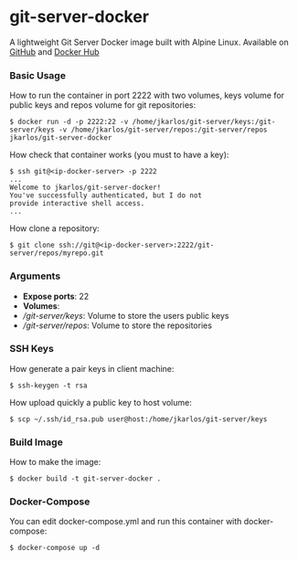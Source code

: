 # git-server-docker
A lightweight Git Server Docker image built with Alpine Linux. Available on [GitHub](https://github.com/jkarlosb/git-server-docker) and [Docker Hub](https://hub.docker.com/r/jkarlos/git-server-docker/)

### Basic Usage

How to run the container in port 2222 with two volumes, keys volume for public keys and repos volume for git repositories:

	$ docker run -d -p 2222:22 -v /home/jkarlos/git-server/keys:/git-server/keys -v /home/jkarlos/git-server/repos:/git-server/repos jkarlos/git-server-docker

How check that container works (you must to have a key):

	$ ssh git@<ip-docker-server> -p 2222
	...
	Welcome to jkarlos/git-server-docker!
	You've successfully authenticated, but I do not
	provide interactive shell access.
	...

How clone a repository:

	$ git clone ssh://git@<ip-docker-server>:2222/git-server/repos/myrepo.git

### Arguments

* **Expose ports**: 22
* **Volumes**:
 * */git-server/keys*: Volume to store the users public keys
 * */git-server/repos*: Volume to store the repositories

### SSH Keys

How generate a pair keys in client machine:

	$ ssh-keygen -t rsa

How upload quickly a public key to host volume:

	$ scp ~/.ssh/id_rsa.pub user@host:/home/jkarlos/git-server/keys

### Build Image

How to make the image:

	$ docker build -t git-server-docker .
	
### Docker-Compose

You can edit docker-compose.yml and run this container with docker-compose:

	$ docker-compose up -d
